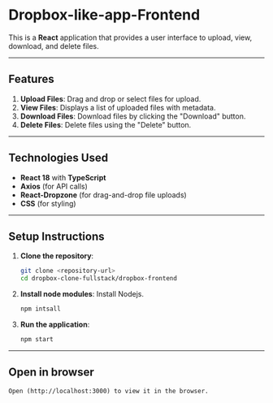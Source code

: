 # Dropbox-like-app-Frontend

This is a **React** application that provides a user interface to upload, view, download, and delete files.

---

## Features

1. **Upload Files**: Drag and drop or select files for upload.
2. **View Files**: Displays a list of uploaded files with metadata.
3. **Download Files**: Download files by clicking the "Download" button.
4. **Delete Files**: Delete files using the "Delete" button.

---

## Technologies Used

- **React 18** with **TypeScript**
- **Axios** (for API calls)
- **React-Dropzone** (for drag-and-drop file uploads)
- **CSS** (for styling)

---

## Setup Instructions

1. **Clone the repository**:
   ```bash
   git clone <repository-url>
   cd dropbox-clone-fullstack/dropbox-frontend

2. **Install node modules**:
    Install Nodejs.
    ```bash
    npm intsall

3. **Run the application**:
    ```bash
    npm start

---

## Open in browser

    Open (http://localhost:3000) to view it in the browser.
